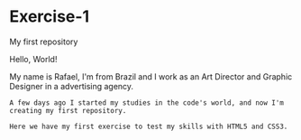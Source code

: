 # Exercise-1
My first repository

Hello, World! 

  My name is Rafael, I'm  from Brazil and I work as an Art Director and Graphic Designer in a advertising agency. 
  
    A few days ago I started my studies in the code's world, and now I'm creating my first repository. 
    
    Here we have my first exercise to test my skills with HTML5 and CSS3.
